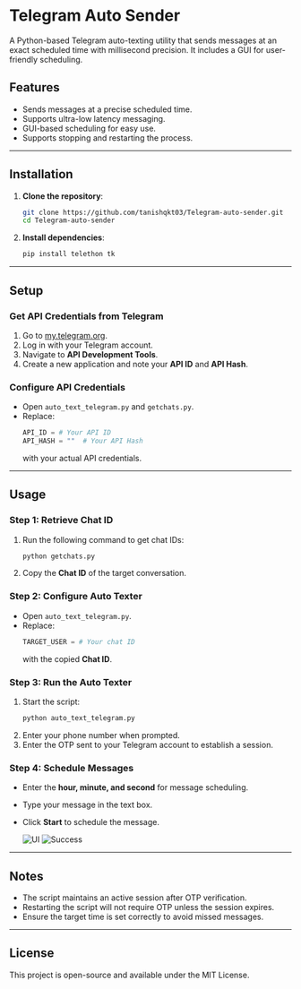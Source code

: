 
# Telegram Auto Sender

A Python-based Telegram auto-texting utility that sends messages at an exact scheduled time with millisecond precision. It includes a GUI for user-friendly scheduling.

## Features
- Sends messages at a precise scheduled time.
- Supports ultra-low latency messaging.
- GUI-based scheduling for easy use.
- Supports stopping and restarting the process.

---

## Installation

1. **Clone the repository**:
   ```bash
   git clone https://github.com/tanishqkt03/Telegram-auto-sender.git
   cd Telegram-auto-sender
   ```

2. **Install dependencies**:
   ```bash
   pip install telethon tk
   ```

---

## Setup

### Get API Credentials from Telegram
1. Go to [my.telegram.org](https://my.telegram.org).
2. Log in with your Telegram account.
3. Navigate to **API Development Tools**.
4. Create a new application and note your **API ID** and **API Hash**.

### Configure API Credentials
- Open `auto_text_telegram.py` and `getchats.py`.
- Replace:
  ```python
  API_ID = # Your API ID
  API_HASH = ""  # Your API Hash
  ```
  with your actual API credentials.

---

## Usage

### Step 1: Retrieve Chat ID
1. Run the following command to get chat IDs:
   ```bash
   python getchats.py
   ```
2. Copy the **Chat ID** of the target conversation.

### Step 2: Configure Auto Texter
- Open `auto_text_telegram.py`.
- Replace:
  ```python
  TARGET_USER = # Your chat ID
  ```
  with the copied **Chat ID**.

### Step 3: Run the Auto Texter
1. Start the script:
   ```bash
   python auto_text_telegram.py
   ```
2. Enter your phone number when prompted.
3. Enter the OTP sent to your Telegram account to establish a session.

### Step 4: Schedule Messages
- Enter the **hour, minute, and second** for message scheduling.
- Type your message in the text box.
- Click **Start** to schedule the message.
  
  ![UI](https://github.com/user-attachments/assets/aa615bd9-176b-4bfa-9d7f-aa887e00433d)
  ![Success](https://github.com/user-attachments/assets/25f51528-4457-4253-b077-9ba80eabefd2)



---

## Notes
- The script maintains an active session after OTP verification.
- Restarting the script will not require OTP unless the session expires.
- Ensure the target time is set correctly to avoid missed messages.

---

## License
This project is open-source and available under the MIT License.

